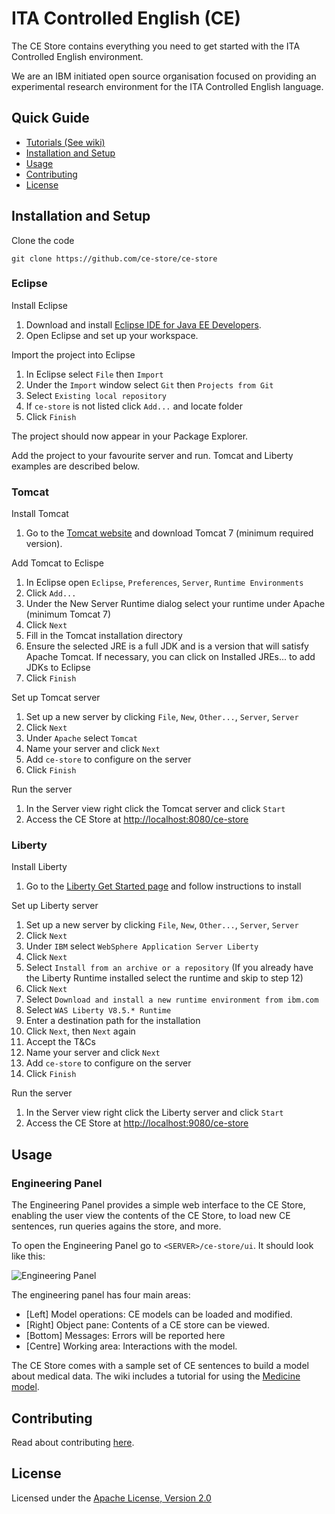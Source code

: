 # ITA Controlled English (CE)

The CE Store contains everything you need to get started with the ITA Controlled English environment.

We are an IBM initiated open source organisation focused on providing an experimental research environment for the ITA Controlled English language.

## Quick Guide

* [Tutorials (See wiki)](https://github.com/ce-store/ce-store/wiki)
* [Installation and Setup](https://github.com/ce-store/ce-store#installation-and-setup)
* [Usage](https://github.com/ce-store/ce-store#usage)
* [Contributing](https://github.com/ce-store/ce-store#contributing)
* [License](https://github.com/ce-store/ce-store#license)

## Installation and Setup

Clone the code

```
git clone https://github.com/ce-store/ce-store
```

### Eclipse

Install Eclipse

  1. Download and install [Eclipse IDE for Java EE Developers](http://www.eclipse.org/downloads/packages/eclipse-ide-java-ee-developers/mars1).
  2. Open Eclipse and set up your workspace.

Import the project into Eclipse

  1. In Eclipse select `File` then `Import`
  2. Under the `Import` window select `Git` then `Projects from Git`
  3. Select `Existing local repository`
  4. If `ce-store` is not listed click `Add...` and locate folder
  5. Click `Finish`

The project should now appear in your Package Explorer.

Add the project to your favourite server and run. Tomcat and Liberty examples are described below.

### Tomcat

Install Tomcat

  1. Go to the [Tomcat website](http://tomcat.apache.org/) and download Tomcat 7 (minimum required version).

Add Tomcat to Eclispe

  1. In Eclipse open `Eclipse`, `Preferences`, `Server`, `Runtime Environments`
  2. Click `Add...`
  3. Under the New Server Runtime dialog select your runtime under Apache (minimum Tomcat 7)
  4. Click `Next`
  5. Fill in the Tomcat installation directory
  6. Ensure the selected JRE is a full JDK and is a version that will satisfy Apache Tomcat. If necessary, you can click on Installed JREs... to add JDKs to Eclipse
  7. Click `Finish`

Set up Tomcat server

  1. Set up a new server by clicking `File`, `New`, `Other...`, `Server`, `Server`
  2. Click `Next`
  3. Under `Apache` select `Tomcat`
  4. Name your server and click `Next`
  5. Add `ce-store` to configure on the server
  6. Click `Finish`

Run the server

  1. In the Server view right click the Tomcat server and click `Start`
  2. Access the CE Store at [http://localhost:8080/ce-store](http://localhost:8080/ce-store)

### Liberty

Install Liberty

  1. Go to the [Liberty Get Started page](https://developer.ibm.com/wasdev/downloads/liberty-profile-using-eclipse/) and follow instructions to install

Set up Liberty server

  1. Set up a new server by clicking `File`, `New`, `Other...`, `Server`, `Server`
  2. Click `Next`
  3. Under `IBM` select `WebSphere Application Server Liberty`
  4. Click `Next`
  5. Select `Install from an archive or a repository` (If you already have the Liberty Runtime installed select the runtime and skip to step 12)
  6. Click `Next`
  7. Select `Download and install a new runtime environment from ibm.com`
  8. Select `WAS Liberty V8.5.* Runtime`
  9. Enter a destination path for the installation
  10. Click `Next`, then `Next` again
  11. Accept the T&Cs
  12. Name your server and click `Next`
  13. Add `ce-store` to configure on the server
  14. Click `Finish`

Run the server

  1. In the Server view right click the Liberty server and click `Start`
  2. Access the CE Store at [http://localhost:9080/ce-store](http://localhost:9080/ce-store)

## Usage

### Engineering Panel

The Engineering Panel provides a simple web interface to the CE Store, enabling the user view the contents of the CE Store, to load new CE sentences, run queries agains the store, and more.

To open the Engineering Panel go to `<SERVER>/ce-store/ui`. It should look like this:

![Engineering Panel](http://ce-store.github.io/i/ui.png)

The engineering panel has four main areas:

  * [Left] Model operations: CE models can be loaded and modified.
  * [Right] Object pane: Contents of a CE store can be viewed.
  * [Bottom] Messages: Errors will be reported here
  * [Centre] Working area: Interactions with the model.

The CE Store comes with a sample set of CE sentences to build a model about medical data. The wiki includes a tutorial for using the [Medicine model](https://github.com/ce-store/ce-store/wiki/Introducing-the-Medicine-Model).

## Contributing

Read about contributing [here](https://github.com/ce-store/ce-store/blob/master/CONTRIBUTE.md).

## License

Licensed under the [Apache License, Version 2.0](https://github.com/ce-store/ce-store/blob/master/LICENSE.md)
